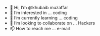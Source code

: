 - 👋 Hi, I’m @khubaib muzaffar
- 👀 I’m interested in ... coding 
- 🌱 I’m currently learning ... coding 
- 💞️ I’m looking to collaborate on ... Hackers
- 📫 How to reach me ... e-mail 

<!---
khubaib1239/khubaib1239 is a ✨ special ✨ repository because its `README.md` (this file) appears on your GitHub profile.
You can click the Preview link to take a look at your changes.
--->
